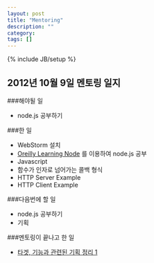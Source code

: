 ```yaml
---
layout: post
title: "Mentoring"
description: ""
category: 
tags: []
---
```

{% include JB/setup %}

2012년 10월 9일 멘토링 일지
---------------

###해야될 일
- node.js 공부하기

###한 일
- WebStorm 설치
- [Oreilly Learning Node][1] 를 이용하여 node.js 공부
 - Javascript
 - 함수가 인자로 넘어가는 콜백 형식
 - HTTP Server Example
 - HTTP Client Example

###다음번에 할 일
- node.js 공부하기
- 기획

###멘토링이 끝나고 한 일
- [타겟, 기능과 관련된 기획 정리 1][2]

[1]: http://shop.oreilly.com/product/0636920024606.do
[2]: https://www.evernote.com/shard/s239/sh/0b434f0a-4e76-4b59-9507-6c8b1b89a43d/cd45f3e17e2793a046007366f585fcc0